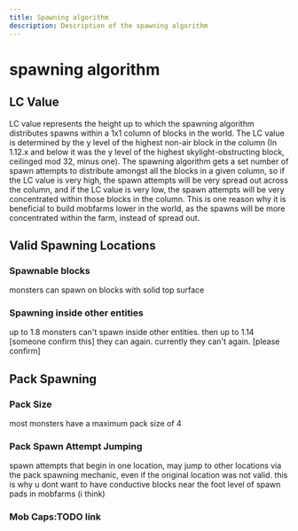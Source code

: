 ```yaml
---
title: Spawning algorithm
description: Description of the spawning algorithm
---
```


# spawning algorithm

## LC Value
LC value represents the height up to which the spawning algorithm distributes spawns within a 1x1 column of blocks in the world. The LC value is determined by the y level of the highest non-air block in the column (In 1.12.x and below it was the y level of the highest skylight-obstructing block, ceilinged mod 32, minus one).
The spawning algorithm gets a set number of spawn attempts to distribute amongst all the blocks in a given column, so if the LC value is very high, the spawn attempts will be very spread out across the column, and if the LC value is very low, the spawn attempts will be very concentrated within those blocks in the column. This is one reason why it is beneficial to build mobfarms lower in the world, as the spawns will be more concentrated within the farm, instead of spread out.
## Valid Spawning Locations
### Spawnable blocks
monsters can spawn on blocks with solid top surface
### Spawning inside other entities
up to 1.8 monsters can't spawn inside other entities. then up to 1.14 [someone confirm this] they can again. currently they can't again. [please confirm]
## Pack Spawning
### Pack Size
most monsters have a maximum pack size of 4
### Pack Spawn Attempt Jumping
spawn attempts that begin in one location, may jump to other locations via the pack spawning mechanic, even if the original location was not valid. this is why u dont want to have conductive blocks near the foot level of spawn pads in mobfarms (i think)
### Mob Caps:TODO link